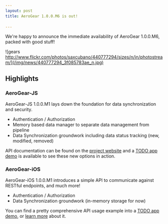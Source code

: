 ```yaml
---
layout: post
title: AeroGear 1.0.0.M6 is out!

---
```


We're happy to announce the immediate availability of AeroGear 1.0.0.M6, packed with good stuff!

![gears http://www.flickr.com/photos/saxcubano/440777294/sizes/n/in/photostream/](/img/news/440777294_3f085783ae_n.jpg)

## Highlights

### AeroGear-JS

AeroGear-JS 1.0.0.M1 lays down the foundation for data synchronization and security.

- Authentication / Authorization
- Memory based data manager to separate data management from pipeline
- Data Synchronization groundwork including data status tracking (new, modified, removed)

API documentation can be found on the [project website](http://aerogear.org/docs/specs/aerogear-js/) and a [TODO app demo](https://github.com/aerogear/TODO) is available to see these new options in action.

### AeroGear-iOS

AeroGear-iOS 1.0.0.M1 introduces a simple API to communicate against RESTful endpoints, and much more!

- Authentication / Authorization
- Data Synchronization groundwork (in-memory storage for now)

You can find a pretty comprehensive API usage example into a [TODO app demo](https://github.com/aerogear/aerogear-todo-ios), or [learn more](https://github.com/aerogear/aerogear-ios/blob/master/API.md) about it.
